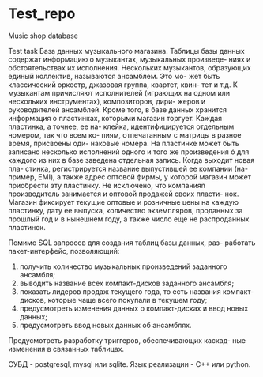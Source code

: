 # Test_repo
Music shop database

Test task
База данных музыкального магазина. Таблицы базы данных
содержат информацию о музыкантах, музыкальных произведе-
ниях и обстоятельствах их исполнения. Нескольких музыкантов,
образующих единый коллектив, называются ансамблем. Это мо-
жет быть классический оркестр, джазовая группа, квартет, квин-
тет и т.д. К музыкантам причисляют исполнителей (играющих
на одном или нескольких инструментах), композиторов, дири-
жеров и руководителей ансамблей.
Кроме того, в базе данных хранится информация о пластинках,
которыми магазин торгует. Каждая пластинка, а точнее, ее на-
клейка, идентифицируется отдельным номером, так что всем ко-
пиям, отпечатанным с матрицы в разное время, присвоены оди-
наковые номера. На пластинке может быть записано несколько
исполнений одного и того же произведения ó для каждого из
них в базе заведена отдельная запись. Когда выходит новая пла-
стинка, регистрируется название выпустившей ее компании (на-
пример, ЕМI), а также адрес оптовой фирмы, у которой магазин
может приобрести эту пластинку. Не исключено, что компанияñ
производитель занимается и оптовой продажей своих пласти-
нок. Магазин фиксирует текущие оптовые и розничные цены на
каждую пластинку, дату ее выпуска, количество экземпляров,
проданных за прошлый год и в нынешнем году, а также число
еще не распроданных пластинок.

Помимо SQL запросов для создания таблиц базы данных, раз-
работать пакет-интерфейс, позволяющий:
1) получить количество музыкальных произведений заданного ансамбля;
2) выводить название всех компакт-дисков заданного ансамбля;
3) показать лидеров продаж текущего года, то есть названия
компакт-дисков, которые чаще всего покупали в текущем
году;
4) предусмотреть изменения данных о компакт-дисках и ввод
новых данных;
5) предусмотреть ввод новых данных об ансамблях.

Предусмотреть разработку триггеров, обеспечивающих каскад-
ные изменения в связанных таблицах.

СУБД - postgresql, mysql или sqlite.
Язык реализации - С++ или python.
